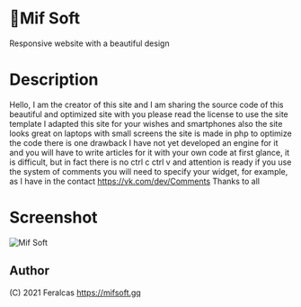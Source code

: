 # 🧰Mif Soft
Responsive website with a beautiful design

# Description
Hello, I am the creator of this site and I am sharing the source code of this beautiful and optimized site with you please read the license to use the site template I adapted this site for your wishes and smartphones also the site looks great on laptops with small screens the site is made in php to optimize the code there is one drawback I have not yet developed an engine for it and you will have to write articles for it with your own code at first glance, it is difficult, but in fact there is no ctrl c ctrl v and attention is ready if you use the system of comments you will need to specify your widget, for example, as I have in the contact https://vk.com/dev/Comments
Thanks to all

# Screenshot
![Mif Soft](https://i.imgur.com/i9wsEy0.png)


## Author

(C) 2021  Feralcas
https://mifsoft.gq
